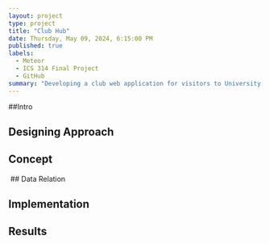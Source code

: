 ```yaml
---
layout: project
type: project
title: "Club Hub"
date: Thursday, ‎May ‎09, ‎2024, ‏6:15:00 PM
published: true
labels:
  - Meteor
  - ICS 314 Final Project
  - GitHub
summary: "Developing a club web application for visitors to University of Hawaii at Manoa. Allowing incoming or returning students to find clubs that may align with their interest."
---
```


##Intro

## Designing Approach

## Concept
<img src="" title="">
## Data Relation

## Implementation

## Results

<img src="" title="">

